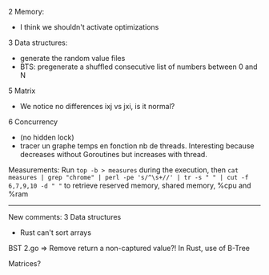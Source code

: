 2 Memory:
- I think we shouldn't activate optimizations

3 Data structures:
- generate the random value files
- BTS: pregenerate a shuffled consecutive list of numbers between 0 and N

5 Matrix
- We notice no differences ixj vs jxi, is it normal?

6 Concurrency
- (no hidden lock)
- tracer un graphe temps en fonction nb de threads. Interesting because decreases without Goroutines but increases with thread.

Measurements:
Run `top -b > measures` during the execution, then
`cat measures | grep "chrome" | perl -pe 's/^\s+//' | tr -s " " | cut -f 6,7,9,10 -d " "`
to retrieve reserved memory, shared memory, %cpu and %ram


-------------------------

New comments:
3 Data structures
- Rust can't sort arrays

BST 2.go => Remove return a non-captured value?!
In Rust, use of B-Tree

Matrices?
